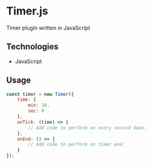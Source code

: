 # Timer.js

Timer plugin written in JavaScript

## Technologies

- JavaScript

## Usage

```js
const timer = new Timer({
    time: {
        min: 10,
        sec: 0
    },
    onTick: (time) => {
        // Add code to perform on every second down.
    },
    onEnd: () => {
        // Add code to perform on timer end.
    }
});
```